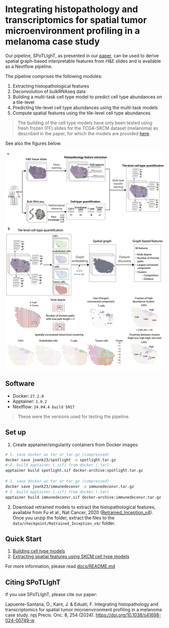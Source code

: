 # Integrating histopathology and transcriptomics for spatial tumor microenvironment profiling in a melanoma case study

Our pipeline, SPoTLIghT, as presented in our [paper](https://www.nature.com/articles/s41698-024-00749-w), can be used to derive spatial graph-based interpretable features from H&E slides and is available as a Nextflow pipeline.

The pipeline comprises the following modules:
1.  Extracting histopathological features
2.  Deconvolution of bulkRNAseq data
3.  Building a multi-task cell type model to predict cell type abundances on a tile-level 
4.  Predicting tile-level cell type abundances using the multi-task models
5.  Compute spatial features using the tile-level cell type abundances

> The building of the cell type models have only been tested using fresh frozen (FF) slides for the TCGA-SKCM dataset (melanoma) as described in the paper, for which the models are provided [here](assets/TF_models).

See also the figures below.

![](src/spotlight_a.jpg)
![](src/spotlight_b.jpg)

## Software

* Docker: `27.2.0`
* Apptainer: `1.0.2`
* Nextflow: `24.04.4 build 5917`

> These were the versions used for testing the pipeline.

## Set up
1. Create apptainer/singularity containers from Docker images:

```bash
# 1. save docker as tar or tar.gz (compressed)
docker save joank23/spotlight -o spotlight.tar.gz
# 2. build apptainer (.sif) from docker (.tar)
apptainer build spotlight.sif docker-archive:spotlight.tar.gz

# 1. save docker as tar or tar.gz (compressed)
docker save joank23/immunedeconvr -o immunedeconvr.tar.gz
# 2. build apptainer (.sif) from docker (.tar)
apptainer build immunedeconvr.sif docker-archive:immunedeconvr.tar.gz

```

2. Download retrained models to extract the histopathological features, available from Fu et al., Nat Cancer, 2020 ([Retrained_Inception_v4](https://www.ebi.ac.uk/biostudies/bioimages/studies/S-BSST292)). Once you unzip the folder, extract the files to the `data/checkpoint/Retrained_Inception_v4/` folder.
## Quick Start

1. [Building cell type models](docs/buildingmodels.md)
2. [Extracting spatial features using SKCM cell type models](docs/examples.md)

For more information, please read [docs/README.md](docs/README.md)

## Citing SPoTLIghT

If you use SPoTLIghT, please cite our paper: 

Lapuente-Santana, Ó., Kant, J. & Eduati, F. Integrating histopathology and transcriptomics for spatial tumor microenvironment profiling in a melanoma case study. npj Precis. Onc. 8, 254 (2024). https://doi.org/10.1038/s41698-024-00749-w

